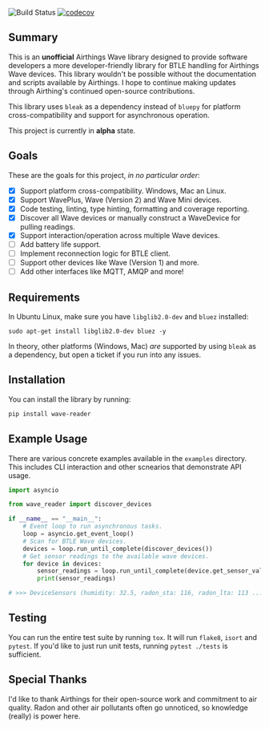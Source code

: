 ![Build Status](https://github.com/ztroop/wave-reader/workflows/Build%20Status/badge.svg)
[![codecov](https://codecov.io/gh/ztroop/wave-reader/branch/master/graph/badge.svg?token=NG9H8YO1ID)](https://codecov.io/gh/ztroop/wave-reader)

## Summary

This is an **unofficial** Airthings Wave library designed to provide software developers
a more developer-friendly library for BTLE handling for Airthings Wave devices.
This library wouldn't be possible without the documentation and scripts available
by Airthings. I hope to continue making updates through Airthing's continued
open-source contributions.

This library uses `bleak` as a dependency instead of `bluepy` for platform
cross-compatibility and support for asynchronous operation.

This project is currently in **alpha** state.

## Goals

These are the goals for this project, _in no particular order_:

- [x] Support platform cross-compatibility. Windows, Mac an Linux.
- [x] Support WavePlus, Wave (Version 2) and Wave Mini devices.
- [x] Code testing, linting, type hinting, formatting and coverage reporting.
- [x] Discover all Wave devices or manually construct a WaveDevice for pulling readings.
- [x] Support interaction/operation across multiple Wave devices.
- [ ] Add battery life support.
- [ ] Implement reconnection logic for BTLE client.
- [ ] Support other devices like Wave (Version 1) and more.
- [ ] Add other interfaces like MQTT, AMQP and more!

## Requirements

In Ubuntu Linux, make sure you have `libglib2.0-dev` and `bluez` installed:
```
sudo apt-get install libglib2.0-dev bluez -y
```
In theory, other platforms (Windows, Mac) _are_ supported by using `bleak` as a dependency, but open a ticket if you run into any issues.

## Installation

You can install the library by running:

```sh
pip install wave-reader
```

## Example Usage

There are various concrete examples available in the `examples` directory. This includes
CLI interaction and other scnearios that demonstrate API usage.

```python
import asyncio

from wave_reader import discover_devices

if __name__ == "__main__":
    # Event loop to run asynchronous tasks.
    loop = asyncio.get_event_loop()
    # Scan for BTLE Wave devices.
    devices = loop.run_until_complete(discover_devices())
    # Get sensor readings to the available wave devices.
    for device in devices:
        sensor_readings = loop.run_until_complete(device.get_sensor_values())
        print(sensor_readings)

# >>> DeviceSensors (humidity: 32.5, radon_sta: 116, radon_lta: 113 ...
```

## Testing

You can run the entire test suite by running `tox`. It will run `flake8`, `isort` and `pytest`.
If you'd like to just run unit tests, running `pytest ./tests` is sufficient.

## Special Thanks

I'd like to thank Airthings for their open-source work and commitment to air quality.
Radon and other air pollutants often go unnoticed, so knowledge (really) is power here.
